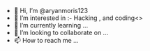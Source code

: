 - 👋 Hi, I’m @aryanmoris123
- 👀 I’m interested in :- Hacking , and coding<>
- 🌱 I’m currently learning ...
- 💞️ I’m looking to collaborate on ...
- 📫 How to reach me ...

<!---
aryanmoris123/aryanmoris123 is a ✨ special ✨ repository because its `README.md` (this file) appears on your GitHub profile.
You can click the Preview link to take a look at your changes.
--->
